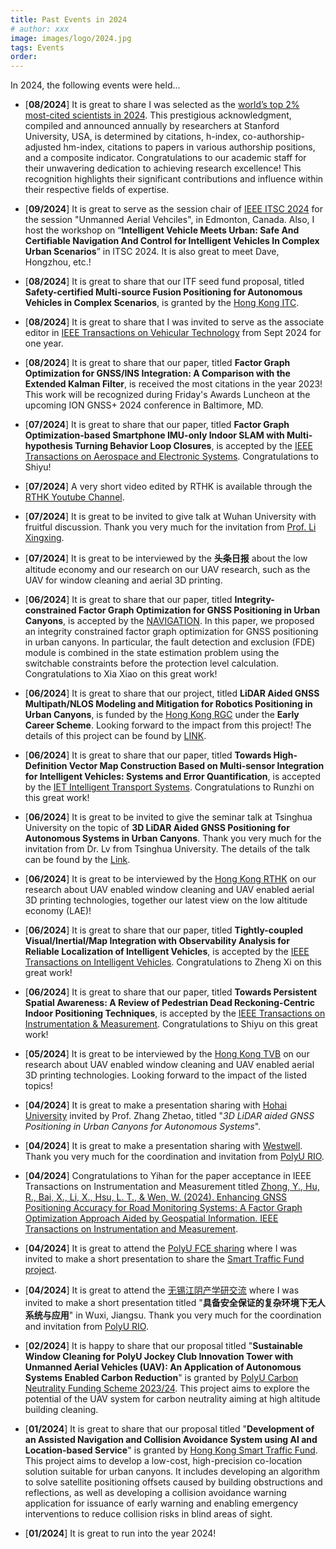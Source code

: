 ```yaml
---
title: Past Events in 2024
# author: xxx
image: images/logo/2024.jpg
tags: Events
order: 
---
```


<!-- Add breif description here.  -->
In 2024, the following events were held...


<!-- Add Main body here -->
- [**08/2024**] It is great to share I was selected as the [world’s top 2% most-cited scientists in 2024](https://www.linkedin.com/posts/polyuaae_seven-polyu-aae-scholars-are-ranked-the-world-activity-7244567253902393344-Itb_?utm_source=share&utm_medium=member_desktop). This prestigious acknowledgment, compiled and announced annually by researchers at Stanford University, USA, is determined by citations, h-index, co-authorship-adjusted hm-index, citations to papers in various authorship positions, and a composite indicator. Congratulations to our academic staff for their unwavering dedication to achieving research excellence! This recognition highlights their significant contributions and influence within their respective fields of expertise. 

- [**09/2024**] It is great to serve as the session chair of [IEEE ITSC 2024](https://ieee-itsc.org/2024/) for the session "Unmanned Aerial Vehciles", in Edmonton, Canada. Also, I host the workshop on “**Intelligent Vehicle Meets Urban: Safe And Certifiable Navigation And Control 
for Intelligent Vehicles In Complex Urban Scenarios**” in ITSC 2024. It is also great to meet Dave, Hongzhou, etc.!

- [**08/2024**] It is great to share that our ITF seed fund proposal, titled **Safety-certified Multi-source Fusion Positioning for Autonomous Vehicles in Complex Scenarios**, is granted by the [Hong Kong ITC](https://www.itc.gov.hk/en/index.html). 

- [**08/2024**] It is great to share that I was invited to serve as the associate editor in [IEEE Transactions on Vehicular Technology](https://ieeexplore.ieee.org/xpl/RecentIssue.jsp?punumber=25) from Sept 2024 for one year. 


- [**08/2024**] It is great to share that our paper, titled **Factor Graph Optimization for GNSS/INS Integration: A Comparison with the Extended Kalman Filter**, is received the most citations in the year 2023! This work will be recognized during Friday's Awards Luncheon at the upcoming ION GNSS+ 2024 conference in Baltimore, MD. 

- [**07/2024**] It is great to share that our paper, titled **Factor Graph Optimization-based Smartphone IMU-only Indoor SLAM with Multi-hypothesis Turning Behavior Loop Closures**, is accepted by the [IEEE Transactions on Aerospace and Electronic Systems](https://ieeexplore.ieee.org/xpl/RecentIssue.jsp?punumber=7). Congratulations to Shiyu! 

- [**07/2024**] A very short video edited by RTHK is available through the [RTHK Youtube Channel](https://www.youtube.com/watch?v=4b3Rio5joyQ).   

- [**07/2024**] It is great to be invited to give talk at Wuhan University with fruitful discussion. Thank you very much for the invitation from [Prof. Li Xingxing](http://xxli.users.sgg.whu.edu.cn/).   

- [**07/2024**] It is great to be interviewed by the **头条日报** about the low altitude economy and our research on our UAV research, such as the UAV for window cleaning and aerial 3D printing.  

- [**06/2024**] It is great to share that our paper, titled **Integrity-constrained Factor Graph Optimization for GNSS Positioning in Urban Canyons**, is accepted by the [NAVIGATION](https://www.ion.org/navi/submit-navi.cfm). In this paper, we proposed an integrity constrained factor graph optimization for GNSS positioning in urban canyons. In particular, the fault detection and exclusion (FDE) module is combined in the state estimation problem using the switchable constraints before the protection level calculation. Congratulations to Xia Xiao on this great work! 


- [**06/2024**] It is great to share that our project, titled **LiDAR Aided GNSS Multipath/NLOS Modeling and Mitigation for Robotics Positioning in Urban Canyons**, is funded by the [Hong Kong RGC](https://cerg1.ugc.edu.hk/cergprod/scrrm00542.jsp?proj_id=25217524&old_proj_id=null&proj_title=&isname=&ioname=&institution=PolyU&subject=E4&pages=1&year=2024&theSubmit=25217524) under the **Early Career Scheme**. Looking forward to the impact from this project! The details of this project can be found by [LINK](https://cerg1.ugc.edu.hk/cergprod/scrrm00542.jsp?proj_id=25217524&old_proj_id=null&proj_title=&isname=&ioname=&institution=PolyU&subject=E4&pages=1&year=2024&theSubmit=25217524).


- [**06/2024**] It is great to share that our paper, titled **Towards High-Definition Vector Map Construction Based on Multi-sensor Integration for Intelligent Vehicles: Systems and Error Quantification**, is accepted by the [IET Intelligent Transport Systems](http://dx.doi.org/10.1049/itr2.12524). Congratulations to Runzhi on this great work! 

- [**06/2024**] It is great to be invited to give the seminar talk at Tsinghua University on the topic of **3D LiDAR Aided GNSS Positioning for Autonomous Systems in Urban Canyons**. Thank you very much for the invitation from Dr. Lv from Tsinghua University. The details of the talk can be found by the [Link](https://mp.weixin.qq.com/s/WpRtLkNjKZYCxiLWG9oZXA).

- [**06/2024**] It is great to be interviewed by the [Hong Kong RTHK](https://www.rthk.hk/) on our research about UAV enabled window cleaning and UAV enabled aerial 3D printing technologies, together our latest view on the low altitude economy (LAE)!

- [**06/2024**] It is great to share that our paper, titled **Tightly-coupled Visual/Inertial/Map Integration with Observability Analysis for Reliable Localization of Intelligent Vehicles**, is accepted by the [IEEE Transactions on Intelligent Vehicles](https://ieeexplore.ieee.org/xpl/RecentIssue.jsp?punumber=7274857). Congratulations to Zheng Xi on this great work!

- [**06/2024**] It is great to share that our paper, titled **Towards Persistent Spatial Awareness: A Review of Pedestrian Dead Reckoning-Centric Indoor Positioning Techniques**, is accepted by the [IEEE Transactions on Instrumentation & Measurement](https://ieeexplore.ieee.org/xpl/RecentIssue.jsp?punumber=19). Congratulations to Shiyu on this great work!

- [**05/2024**] It is great to be interviewed by the [Hong Kong TVB](https://www.tvb.com/) on our research about UAV enabled window cleaning and UAV enabled aerial 3D printing technologies. Looking forward to the impact of the listed topics! 
  
- [**04/2024**] It is great to make a presentation sharing with [Hohai University](https://dxy.hhu.edu.cn/2019/1111/c6458a199063/pagem.htm) invited by Prof. Zhang Zhetao, titled "*3D LiDAR aided GNSS Positioning in Urban Canyons for Autonomous Systems*".  

- [**04/2024**] It is great to make a presentation sharing with [Westwell](https://en.westwell-lab.com/?utm_source=Google&utm_medium=cpc&utm_campaign=Brand&utm_content=EN&utm_term=westwell&gad_source=1&gclid=Cj0KCQjwlN6wBhCcARIsAKZvD5j3Vfd-dIqe0ioAMoDkD99Q0KOLeYA4c39iMlTIbvxwbjkvZrqrUDoaAsbQEALw_wcB). Thank you very much for the coordination and invitation from [PolyU RIO](https://www.polyu.edu.hk/en/rio/).  

- [**04/2024**] Congratulations to Yihan for the paper acceptance in IEEE Transactions on Instrumentation and Measurement titled [Zhong, Y., Hu, R., Bai, X., Li, X., Hsu, L. T., & Wen, W. (2024). Enhancing GNSS Positioning Accuracy for Road Monitoring Systems: A Factor Graph Optimization Approach Aided by Geospatial Information. IEEE Transactions on Instrumentation and Measurement](https://ieeexplore.ieee.org/abstract/document/10444666). 

- [**04/2024**] It is great to attend the [PolyU FCE sharing](https://www.polyu.edu.hk/en/fce/) where I was invited to make a short presentation to share the [Smart Traffic Fund project](https://stf.hkpc.org:8443/psri-73-2309-pr/). 

- [**04/2024**] It is great to attend the [无锡江阴产学研交流]() where I was invited to make a short presentation titled "**具备安全保证的复杂环境下无人系统与应用**" in Wuxi, Jiangsu. Thank you very much for the coordination and invitation from [PolyU RIO](https://www.polyu.edu.hk/en/rio/). 

- [**02/2024**] It is happy to share that our proposal titled "**Sustainable Window Cleaning for PolyU Jockey Club Innovation Tower with Unmanned Aerial Vehicles (UAV): An Application of Autonomous Systems Enabled Carbon Reduction**" is granted by [PolyU Carbon Neutrality Funding Scheme 2023/24](https://www.polyu.edu.hk/en/media/media-releases/2023/0222_polyu-welcomes-the-2023-24-budget/). This project aims to explore the potential of the UAV system for carbon neutrality aiming at high altitude building cleaning.  


- [**01/2024**] It is great to share that our proposal titled "**Development of an Assisted Navigation and Collision Avoidance System using AI and Location-based Service**" is granted by [Hong Kong Smart Traffic Fund](https://stf.hkpc.org:8443/psri-73-2309-pr/). This project aims to develop a low-cost, high-precision co-location solution suitable for urban canyons. It includes developing an algorithm to solve satellite positioning offsets caused by building obstructions and reflections, as well as developing a collision avoidance warning application for issuance of early warning and enabling emergency interventions to reduce collision risks in blind areas of sight.    

- [**01/2024**] It is great to run into the year 2024! 